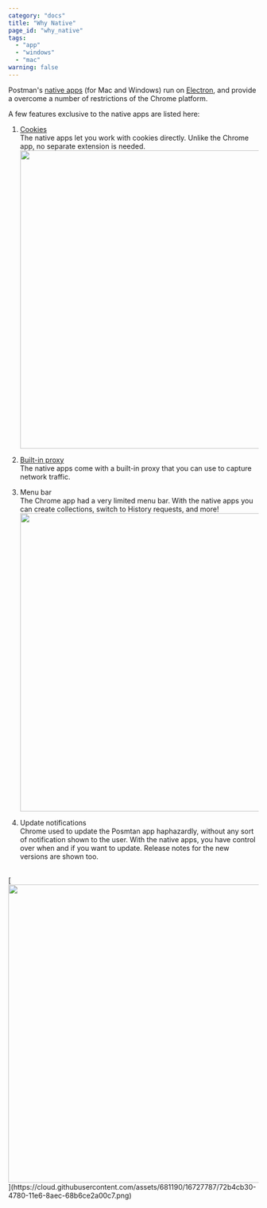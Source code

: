 ```yaml
---
category: "docs"
title: "Why Native"
page_id: "why_native"
tags:
  - "app"
  - "windows"
  - "mac"
warning: false
---
```


Postman's [native apps](http://www.getpostman.com/apps) (for Mac and Windows) run on [Electron](http://electron.atom.io/), 
and provide a overcome a number of restrictions of the Chrome platform.

A few features exclusive to the native apps are listed here:

1. [Cookies](http://www.getpostman.com/docs/cookies)<br>The native apps let you work with cookies directly. Unlike the Chrome app, no separate extension is needed.<br>
[<img src="https://cloud.githubusercontent.com/assets/681190/16727741/2252c05c-4780-11e6-874a-fd2b645be881.png" width="600">](https://cloud.githubusercontent.com/assets/681190/16727741/2252c05c-4780-11e6-874a-fd2b645be881.png)


2. [Built-in proxy](http://www.getpostman.com/docs/capture_mac)<br>The native apps come with a built-in proxy that you can use to capture network traffic. 


3. Menu bar<br>The Chrome app had a very limited menu bar. With the native apps you can create collections, switch to History requests, and more!<br>
[<img src="https://cloud.githubusercontent.com/assets/681190/16727776/59de49a6-4780-11e6-8d0e-63773f072440.png" width="600">](https://cloud.githubusercontent.com/assets/681190/16727776/59de49a6-4780-11e6-8d0e-63773f072440.png)


4. Update notifications<br>
Chrome used to update the Posmtan app haphazardly, without any sort of notification shown to the user. 
With the native apps, you have control over when and if you want to update. Release notes for the new versions are shown too.
<br>
[<img src="https://cloud.githubusercontent.com/assets/681190/16727787/72b4cb30-4780-11e6-8aec-68b6ce2a00c7.png" width="600">](https://cloud.githubusercontent.com/assets/681190/16727787/72b4cb30-4780-11e6-8aec-68b6ce2a00c7.png)

